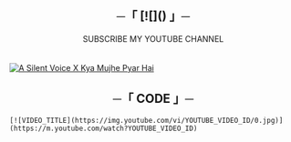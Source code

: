 <h2 align="center">
    ─「 [![]() 」─
</h2>

<div align="center">
SUBSCRIBE MY YOUTUBE CHANNEL
</div>
ㅤ


[![A Silent Voice X Kya Mujhe Pyar Hai](https://img.youtube.com/vi/bC65YELMZwY/0.jpg)](https://m.youtube.com/watch?v=bC65YELMZwY)


<h2 align="center">
    ─「 CODE 」─
</h2>

````
[![VIDEO_TITLE](https://img.youtube.com/vi/YOUTUBE_VIDEO_ID/0.jpg)](https://m.youtube.com/watch?YOUTUBE_VIDEO_ID)
````
